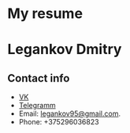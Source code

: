 # My resume
# Legankov Dmitry
## Contact info
   - [VK](https://vk.com/id32866092)
   - [Telegramm](https://t.me/Legnkov95)
   - Email: legankov95@gmail.com.
   - Phone: +375296036823